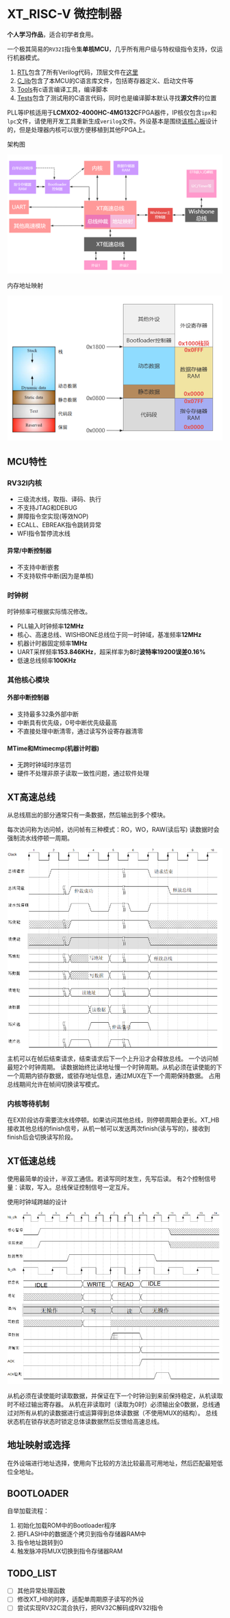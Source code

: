 # XT_RISC-V 微控制器

**个人学习作品**，适合初学者食用。

一个极其简易的`RV32I`指令集**单核MCU**，几乎所有用户级与特权级指令支持，仅运行机器模式。

1. [RTL](RTL)包含了所有Verilog代码，顶层文件在[这里](RTL\SOC\XT_Soc_Risc_V.sv)
2. [C_lib](C_lib)包含了本MCU的C语言库文件，包括寄存器定义、启动文件等
3. [Tools](Tools)有c语言编译工具，编译脚本
4. [Tests](tests)包含了测试用的C语言代码，同时也是编译脚本默认寻找**源文件**的位置

PLL等IP核适用于**LCMXO2-4000HC-4MG132C**FPGA器件，IP核仅包含`ipx`和`lpc`文件，请使用开发工具重新生成`verilog`文件。外设基本是围绕[该核心板](https://www.latticesemi.com/zh-CN/Products/DevelopmentBoardsAndKits/STEPMXO2Dev.aspx)设计的，但是处理器内核可以很方便移植到其他FPGA上。

架构图

![alt text](img/image.png)

内存地址映射

![alt text](img/image-8.png)

## MCU特性

### RV32I内核

- 三级流水线，取指、译码、执行
- 不支持JTAG和DEBUG
- 屏障指令空实现(等效NOP)
- ECALL、EBREAK指令跳转异常
- WFI指令暂停流水线

#### 异常/中断控制器

- 不支持中断嵌套
- 不支持软件中断(因为是单核)

### 时钟树

时钟频率可根据实际情况修改。

- PLL输入时钟频率**12MHz**
- 核心、高速总线、WISHBONE总线位于同一时钟域，基准频率**12MHz**
- 机器计时器固定频率**1MHz**
- UART采样频率**153.846KHz**，超采样率为**8**时**波特率19200误差0.16%**
- 低速总线频率**100KHz**

### 其他核心模块

#### 外部中断控制器

- 支持最多32条外部中断
- 中断具有优先级，0号中断优先级最高
- 不直接处理中断清零，通过读写外设寄存器清零

#### MTime和Mtimecmp(机器计时器)

- 无跨时钟域时序惩罚
- 硬件不处理非原子读取一致性问题，通过软件处理

## XT高速总线

从总线扇出的部分通常只有一条数据，然后输出到多个模块。

每次访问称为访问帧，访问帧有三种模式：RO，WO，RAW(读后写)
读数据时会强制流水线停顿一周期。

![alt text](img/image-16.png)
主机可以在帧后结束请求，结束请求后下一个上升沿才会释放总线。
一个访问帧最短2个时钟周期。
读数据始终比读地址慢一个时钟周期。从机必须在读使能的下一个周期内锁存数据，或锁存地址信息，通过MUX在下一个周期保持数据。
占用总线期间允许在帧间切换读写模式。

### 内核等待机制

在EX阶段访存需要流水线停顿。如果访问其他总线，则停顿周期会更长。XT_HB接收其他总线的finish信号，从机一帧可以发送两次finish(读与写的)，接收到finish后会切换读写阶段。

## XT低速总线

使用最简单的设计，半双工通信。若读写同时发生，先写后读。
有2个控制信号量：读取，写入。总线保证控制信号一定互斥。

使用时钟域跨越的设计

![alt text](img/image-13.png)

从机必须在读使能时读取数据，并保证在下一个时钟沿到来前保持稳定，从机读取时不经过输出寄存器。
从机在非读取时（读取为0时）必须输出全0数据，总线通过对所有从机的读数据进行或运算得到总体读数据（不使用MUX的结构）。
总线状态机在锁存状态时锁定总体读数据然后反馈给高速总线。

## 地址映射或选择

在外设端进行地址选择，使用向下比较的方法比较最高可用地址，然后匹配最短低位全地址。

## BOOTLOADER

自举加载流程：

1. 初始化加载ROM中的Bootloader程序
2. 把FLASH中的数据逐个拷贝到指令存储器RAM中
3. 指令地址跳转到0
4. 触发脉冲将MUX切换到指令存储器RAM

## TODO_LIST

- [ ] 其他异常处理函数
- [ ] 修改XT_HB的时序，适配单周期原子读写的外设
- [ ] 尝试实现RV32C混合执行，把RV32C解码成RV32I指令
